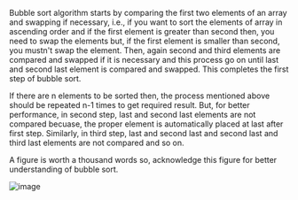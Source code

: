Bubble sort algorithm starts by comparing the first two elements of an array and swapping if necessary, i.e., 
if you want to sort the elements of array in ascending order and if the first element is greater than second then, 
you need to swap the elements but, if the first element is smaller than second, you mustn't swap the element. 
Then, again second and third elements are compared and swapped if it is necessary and this process go on until last and 
second last element is compared and swapped. This completes the first step of bubble sort.

If there are n elements to be sorted then, the process mentioned above should be repeated n-1 times to get required result. 
But, for better performance, in second step, last and second last elements are not compared becuase, 
the proper element is automatically placed at last after first step. 
Similarly, in third step, last and second last and second last and third last elements are not compared and so on.

A figure is worth a thousand words so, acknowledge this figure for better understanding of bubble sort.

![image](https://user-images.githubusercontent.com/47218880/52729449-d35d4280-2f7e-11e9-9bbc-bcfbca68af4f.png)
